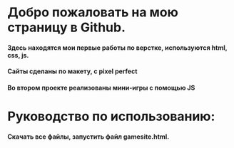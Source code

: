 # Добро пожаловать на мою страницу в Github.
#### Здесь находятся мои первые работы по верстке, используются html, css, js.
#### Сайты сделаны по макету, с pixel perfect
#### Во втором проекте реализованы мини-игры с помощью JS
# Руководство по использованию:
#### Cкачать все файлы, запустить файл gamesite.html.
